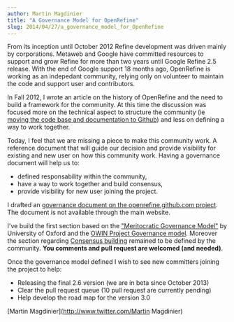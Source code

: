 ```yaml
---
author: Martin Magdinier
title: "A Governance Model for OpenRefine"
slug: 2014/04/27/a_governance_model_for_OpenRefine
---
```


From its inception until October 2012 Refine development was driven mainly by corporations. Metaweb and Google have committed resources to support and grow Refine for more than two years until Google Refine 2.5 release. With the end of Google support 18 months ago, OpenRefine is working as an indepedant community, relying only on volunteer to maintain the code and support user and contributors.

In Fall 2012, I wrote an article on the history of OpenRefine and the need to build a framework for the community. At this time the discussion was focused more on the technical aspect to structure the community (ie [moving the code base and documentation to Github](https://groups.google.com/forum/#!topic/openrefine/hiH0KDaTGWY)) and less on defining a way to work together. 
<!--truncate-->
Today, I feel that we are missing a piece to make this community work. A reference document that will guide our decision and provide visibility for existing and new user on how this community work. Having a governance document will help us to:

+ defined responsability within the community,
+ have a way to work together and build consensus,
+ provide visibility for new user joining the project.

I drafted an [governance document on the openrefine.github.com project](https://github.com/OpenRefine/openrefine.github.com/blob/master/governance.md). The document is not available through the main website. 

I've build the first section based on  the ["Meritocratic Governance Model"](http://www.oss-watch.ac.uk/resources/meritocraticGovernanceModel) by University of Oxford and the [OWIN Project Governance model](https://docs.google.com/document/d/1mn3dY6zNyKBU3P_TWoR-RdYpScJDbsXU2TRhwpSAha8). Moreover the section regarding [Consensus building](https://github.com/OpenRefine/openrefine.github.com/blob/master/governance.md#consensus-building) remained to be defined by the community. **You comments and pull request are welcomed (and needed)**. 

Once the governance model defined I wish to see new committers joining the project to help:

+ Releasing the final 2.6 version (we are in beta since October 2013)
+ Clear the pull request queue (10 pull request are currently pending)
+ Help develop the road map for the version 3.0

[Martin Magdinier](http://www.twitter.com/Martin Magdinier)
